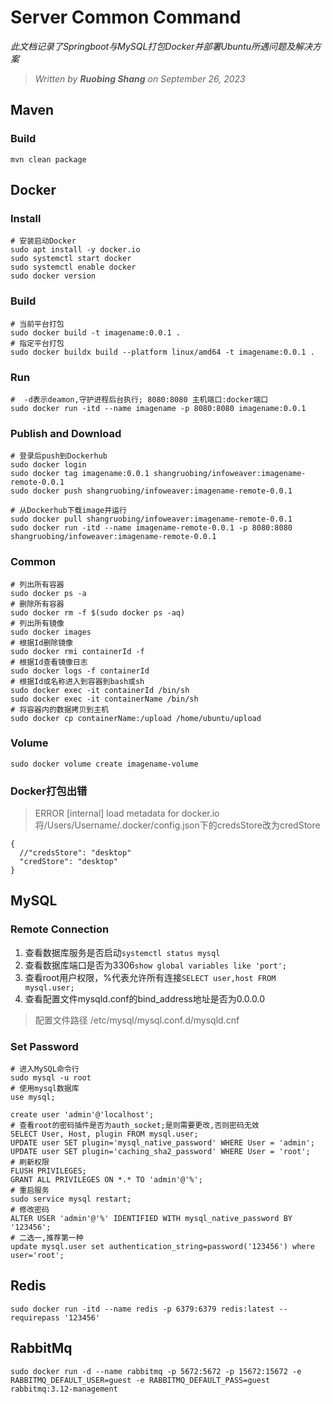 # Server Common Command

*此文档记录了Springboot与MySQL打包Docker并部署Ubuntu所遇问题及解决方案*
> *Written by **Ruobing Shang** on September 26, 2023*

## Maven

### Build

```shell
mvn clean package
```

## Docker

### Install

```shell
# 安装启动Docker
sudo apt install -y docker.io
sudo systemctl start docker
sudo systemctl enable docker
sudo docker version
```

### Build

```shell
# 当前平台打包
sudo docker build -t imagename:0.0.1 .
# 指定平台打包
sudo docker buildx build --platform linux/amd64 -t imagename:0.0.1 .
```

### Run
```shell
#  -d表示deamon,守护进程后台执行; 8080:8080 主机端口:docker端口
sudo docker run -itd --name imagename -p 8080:8080 imagename:0.0.1
```

### Publish and Download

```shell
# 登录后push到Dockerhub
sudo docker login
sudo docker tag imagename:0.0.1 shangruobing/infoweaver:imagename-remote-0.0.1
sudo docker push shangruobing/infoweaver:imagename-remote-0.0.1

# 从Dockerhub下载image并运行
sudo docker pull shangruobing/infoweaver:imagename-remote-0.0.1
sudo docker run -itd --name imagename-remote-0.0.1 -p 8080:8080 shangruobing/infoweaver:imagename-remote-0.0.1
```

### Common

```shell
# 列出所有容器
sudo docker ps -a
# 删除所有容器
sudo docker rm -f $(sudo docker ps -aq)
# 列出所有镜像
sudo docker images
# 根据Id删除镜像
sudo docker rmi containerId -f
# 根据Id查看镜像日志
sudo docker logs -f containerId
# 根据Id或名称进入到容器到bash或sh
sudo docker exec -it containerId /bin/sh
sudo docker exec -it containerName /bin/sh
# 将容器内的数据拷贝到主机
sudo docker cp containerName:/upload /home/ubuntu/upload
```

### Volume

```shell
sudo docker volume create imagename-volume
```

### Docker打包出错
> ERROR [internal] load metadata for docker.io
将/Users/Username/.docker/config.json下的credsStore改为credStore

```json5
{
  //"credsStore": "desktop"
  "credStore": "desktop"
}
```

## MySQL

### Remote Connection

1. 查看数据库服务是否启动`systemctl status mysql`
2. 查看数据库端口是否为3306`show global variables like 'port';`
3. 查看root用户权限，%代表允许所有连接`SELECT user,host FROM mysql.user;`
4. 查看配置文件mysqld.conf的bind_address地址是否为0.0.0.0

> 配置文件路径 /etc/mysql/mysql.conf.d/mysqld.cnf

### Set Password

```shell
# 进入MySQL命令行
sudo mysql -u root
# 使用mysql数据库
use mysql;

create user 'admin'@'localhost';
# 查看root的密码插件是否为auth_socket;是则需要更改,否则密码无效
SELECT User, Host, plugin FROM mysql.user;
UPDATE user SET plugin='mysql_native_password' WHERE User = 'admin';
UPDATE user SET plugin='caching_sha2_password' WHERE User = 'root';
# 刷新权限
FLUSH PRIVILEGES;
GRANT ALL PRIVILEGES ON *.* TO 'admin'@'%';
# 重启服务
sudo service mysql restart;
# 修改密码
ALTER USER 'admin'@'%' IDENTIFIED WITH mysql_native_password BY '123456';
# 二选一,推荐第一种
update mysql.user set authentication_string=password('123456') where user='root';
```

## Redis

```shell
sudo docker run -itd --name redis -p 6379:6379 redis:latest --requirepass '123456'
```

## RabbitMq
```shell
sudo docker run -d --name rabbitmq -p 5672:5672 -p 15672:15672 -e RABBITMQ_DEFAULT_USER=guest -e RABBITMQ_DEFAULT_PASS=guest rabbitmq:3.12-management
```